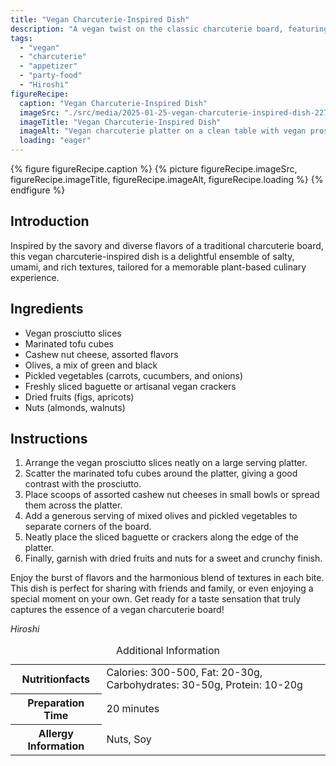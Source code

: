 ```yaml
---
title: "Vegan Charcuterie-Inspired Dish"
description: "A vegan twist on the classic charcuterie board, featuring vegan prosciutto, marinated tofu, and assorted nut cheeses. Perfect for parties or a special day's treat."
tags:
  - "vegan"
  - "charcuterie"
  - "appetizer"
  - "party-food"
  - "Hiroshi"
figureRecipe: 
  caption: "Vegan Charcuterie-Inspired Dish"
  imageSrc: "./src/media/2025-01-25-vegan-charcuterie-inspired-dish-2273.png"
  imageTitle: "Vegan Charcuterie-Inspired Dish"
  imageAlt: "Vegan charcuterie platter on a clean table with vegan prosciutto, marinated tofu, cashew cheeses, olives, pickles, baguette slices, dried fruits, and nuts."
  loading: "eager"
---
```


{% figure figureRecipe.caption %}
{% picture figureRecipe.imageSrc, figureRecipe.imageTitle, figureRecipe.imageAlt, figureRecipe.loading %}
{% endfigure %}

## Introduction

Inspired by the savory and diverse flavors of a traditional charcuterie board, this vegan charcuterie-inspired dish is a delightful ensemble of salty, umami, and rich textures, tailored for a memorable plant-based culinary experience.

## Ingredients

- Vegan prosciutto slices
- Marinated tofu cubes
- Cashew nut cheese, assorted flavors
- Olives, a mix of green and black
- Pickled vegetables (carrots, cucumbers, and onions)
- Freshly sliced baguette or artisanal vegan crackers
- Dried fruits (figs, apricots)
- Nuts (almonds, walnuts)

## Instructions

1. Arrange the vegan prosciutto slices neatly on a large serving platter.
2. Scatter the marinated tofu cubes around the platter, giving a good contrast with the prosciutto.
3. Place scoops of assorted cashew nut cheeses in small bowls or spread them across the platter.
4. Add a generous serving of mixed olives and pickled vegetables to separate corners of the board.
5. Neatly place the sliced baguette or crackers along the edge of the platter.
6. Finally, garnish with dried fruits and nuts for a sweet and crunchy finish.

Enjoy the burst of flavors and the harmonious blend of textures in each bite. This dish is perfect for sharing with friends and family, or even enjoying a special moment on your own. Get ready for a taste sensation that truly captures the essence of a vegan charcuterie board!

*Hiroshi*

<table><caption class='sr-only'>Additional Information</caption><tr><th>Nutritionfacts</th><td>Calories: 300-500, Fat: 20-30g, Carbohydrates: 30-50g, Protein: 10-20g&nbsp;</td></tr><tr><th>Preparation Time</th><td>20 minutes&nbsp;</td></tr><tr><th>Allergy Information</th><td>Nuts, Soy&nbsp;</td></tr></table>

